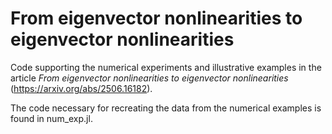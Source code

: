 # From eigenvector nonlinearities to eigenvector nonlinearities

Code supporting the numerical experiments and illustrative examples in the article *From eigenvector nonlinearities to eigenvector nonlinearities* (https://arxiv.org/abs/2506.16182). 

The code necessary for recreating the data from the numerical examples is found in num_exp.jl.
